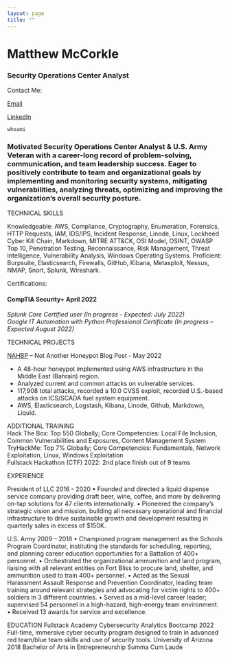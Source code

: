 ```yaml
---
layout: page
title: ""
---
```


# Matthew McCorkle	
### Security Operations Center Analyst 

Contact Me:

[Email](mailto:matthew.o.mccorkle@gmail.com)

[LinkedIn](https://www.linkedin.com/in/matthewomccorkle)

`whoami`
### Motivated Security Operations Center Analyst & U.S. Army Veteran with a career-long record of problem-solving, communication, and team leadership success. Eager to positively contribute to team and organizational goals by implementing and monitoring security systems, mitigating vulnerabilities, analyzing threats, optimizing and improving the organization’s overall security posture. 

</p>
TECHNICAL SKILLS

Knowledgeable: AWS, Compliance, Cryptography, Enumeration, Forensics, HTTP Requests, IAM, IDS/IPS, Incident Response, Linode, Linux, Lockheed Cyber Kill Chain, Markdown, MITRE ATT&CK, OSI Model, OSINT, OWASP Top 10, Penetration Testing, Reconnaissance, Risk Management, Threat Intelligence, Vulnerability Analysis, Windows Operating Systems. 
Proficient: Burpsuite, Elasticsearch, Firewalls, GitHub, Kibana, Metasploit, Nessus, NMAP, Snort, Splunk, Wireshark.

</p>
Certifications:<br>

#### CompTIA Security+ April 2022
*Splunk Core Certified user (In progress - Expected: July 2022)* <br>
*Google IT Automation with Python Professional Certificate (In progress – Expected August 2022)* <br>

</p>
TECHNICAL PROJECTS

[NAHBP](https://matthewomccorkle.github.io/) – Not Another Honeypot Blog Post - May 2022<br>
- A 48-hour honeypot implemented using AWS infrastructure in the Middle East (Bahrain) region.
- Analyzed current and common attacks on vulnerable services.
- 117,908 total attacks, recorded a 10.0 CVSS exploit, recorded U.S.-based attacks on ICS/SCADA fuel system equipment.
- AWS, Elasticsearch, Logstash, Kibana, Linode, Github, Markdown, Liquid.

</p>
ADDITIONAL TRAINING<br>
Hack The Box: Top 550 Globally; Core Competencies: Local File Inclusion, Common Vulnerabilities and Exposures, Content Management System<br>
TryHackMe: Top 7% Globally; Core Competencies:  Fundamentals, Network Exploitation, Linux, Windows Exploitation <br>
Fullstack Hackathon (CTF) 2022: 2nd place finish out of 9 teams <br>

</p>
EXPERIENCE<br>

President of LLC 2016 - 2020
•	Founded and directed a liquid dispense service company providing draft beer, wine, coffee, and more by delivering on-tap solutions for 47 clients internationally.
•	Pioneered the company’s strategic vision and mission, building all necessary operational and financial infrastructure to drive sustainable growth and development resulting in quarterly sales in excess of $150K.

U.S. Army	2009 – 2018
•	Championed program management as the Schools Program Coordinator, instituting the standards for scheduling, reporting, and planning career education opportunities for a Battalion of 400+ personnel. 
•	Orchestrated the organizational ammunition and land program, liaising with all relevant entities on Fort Bliss to procure land, shelter, and ammunition used to train 400+ personnel. 
•	Acted as the Sexual Harassment Assault Response and Prevention Coordinator, leading team training around relevant strategies and advocating for victim rights to 400+ soldiers in 3 different countries. 
•	Served as a mid-level career leader; supervised 54 personnel in a high-hazard, high-energy team environment.
•	Received 13 awards for service and excellence.

EDUCATION
Fullstack Academy Cybersecurity Analytics Bootcamp	 2022
Full-time, immersive cyber security program designed to train in advanced red team/blue team skills and use of security tools.
University of Arizona	2018
Bachelor of Arts in Entrepreneurship 	 Summa Cum Laude

